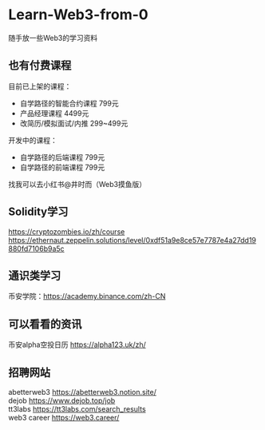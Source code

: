 # Learn-Web3-from-0

随手放一些Web3的学习资料  


## 也有付费课程  
目前已上架的课程：  
- 自学路径的智能合约课程 799元
- 产品经理课程 4499元
- 改简历/模拟面试/内推 299~499元

开发中的课程：
- 自学路径的后端课程 799元
- 自学路径的前端课程 799元

找我可以去小红书@井时而（Web3摸鱼版）  

## Solidity学习
https://cryptozombies.io/zh/course  
https://ethernaut.zeppelin.solutions/level/0xdf51a9e8ce57e7787e4a27dd19880fd7106b9a5c

## 通识类学习
币安学院：https://academy.binance.com/zh-CN  

## 可以看看的资讯
币安alpha空投日历 https://alpha123.uk/zh/

## 招聘网站
abetterweb3 https://abetterweb3.notion.site/  
dejob  https://www.dejob.top/job  
tt3labs https://tt3labs.com/search_results  
web3 career https://web3.career/  

